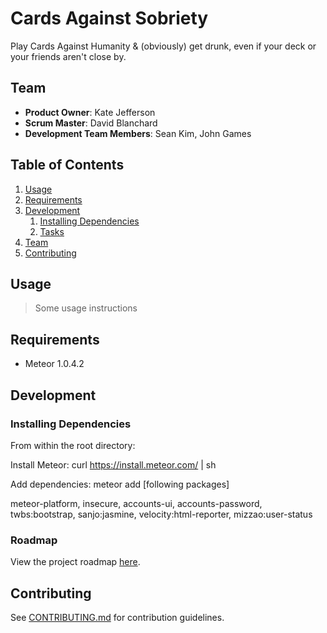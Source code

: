 # Cards Against Sobriety

Play Cards Against Humanity & (obviously) get drunk, even if your deck or your friends aren't close by.

## Team

  - __Product Owner__: Kate Jefferson
  - __Scrum Master__: David Blanchard
  - __Development Team Members__: Sean Kim, John Games

## Table of Contents

1. [Usage](#Usage)
1. [Requirements](#requirements)
1. [Development](#development)
    1. [Installing Dependencies](#installing-dependencies)
    1. [Tasks](#tasks)
1. [Team](#team)
1. [Contributing](#contributing)

## Usage

> Some usage instructions

## Requirements

- Meteor 1.0.4.2

## Development

### Installing Dependencies

From within the root directory:

Install Meteor: curl https://install.meteor.com/ | sh

Add dependencies: meteor add [following packages]

meteor-platform, insecure, accounts-ui, accounts-password, twbs:bootstrap,
sanjo:jasmine, velocity:html-reporter, mizzao:user-status

### Roadmap

View the project roadmap [here](https://waffle.io/whiskey-and-cake/whiskey-and-cake-redux).


## Contributing

See [CONTRIBUTING.md](CONTRIBUTING.md) for contribution guidelines.
